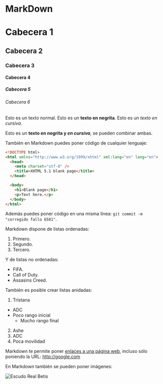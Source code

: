 # MarkDown

# Cabecera 1
## Cabecera 2
### Cabecera 3
#### Cabecera 4
##### Cabecera 5
###### Cabecera 6

Esto es un texto normal. Esto es un **texto en negrita**. Esto es un *texto en cursiva*.

Esto es un **texto en negrita y _en cursiva_**, se pueden combinar ambas.

También en Markdown puedes poner código de cualquier lenguaje:

```html
<!DOCTYPE html>
<html xmlns="http://www.w3.org/1999/xhtml" xml:lang="en" lang="en">
  <head>
    <meta charset="utf-8" />
    <title>XHTML 5.1 blank page</title>
  </head>

  <body>
    <h1>Blank page</h1>
    <p>Text here.</p>
  </body>
</html>
```

Además puedes poner código en una misma línea: `git commit -m "corregido fallo 6581"`.

Markdown dispone de listas ordenadas:

1. Primero.
2. Segundo.
3. Tercero.

Y de listas no ordenadas:

* FIFA.
* Call of Duty.
* Assasins Creed.

También es posible crear listas anidadas:

1. Tristana
  * ADC
  * Poco rango inicial
    * Mucho rango final
2. Ashe
  1. ADC
  2. Poca movilidad

Markdown te permite poner [enlaces a una página web](http://github.com/milq/lmsgi), incluso sólo poniendo la URL: http://google.com

En Markdown también se pueden poner imágenes:

![Escudo Real Betis](http://as00.epimg.net/img/comunes/fotos/fichas/equipos/large/171.png 'Escudo Real Betis')
